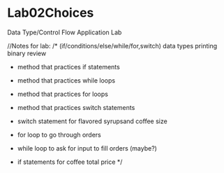 # Lab02Choices
Data Type/Control Flow Application Lab


//Notes for lab:
/*
(if/conditions/else/while/for,switch)
data types
printing
binary review

- method that practices if statements
- method that practices while loops
- method that practices for loops
- method that practices switch statements


- switch statement for flavored syrupsand coffee size
- for loop to go through orders
- while loop to ask for input to fill orders (maybe?)
- if statements for coffee total price
*/
